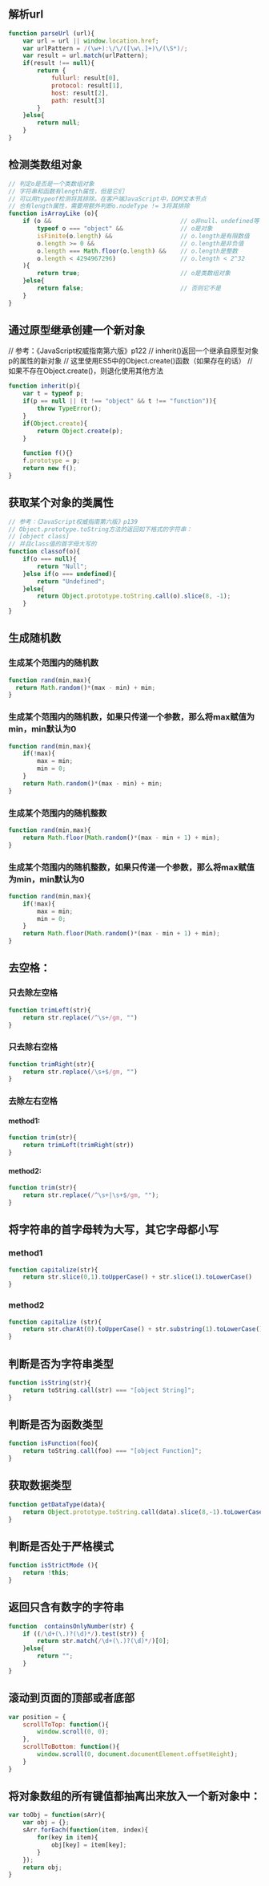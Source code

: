 ## 解析url
```javascript
function parseUrl (url){
    var url = url || window.location.href;
    var urlPattern = /(\w+):\/\/([\w\.]+)\/(\S*)/;
    var result = url.match(urlPattern);
    if(result !== null){
        return {
            fullurl: result[0],
            protocol: result[1],
            host: result[2],
            path: result[3]
        }
    }else{
        return null;
    }
}
```

## 检测类数组对象
```javascript
// 判定o是否是一个类数组对象
// 字符串和函数有length属性，但是它们
// 可以用typeof检测将其排除。在客户端JavaScript中，DOM文本节点
// 也有length属性，需要用额外判断o.nodeType != 3将其排除
function isArrayLike (o){
    if (o &&                                    // o非null、undefined等
        typeof o === "object" &&                // o是对象
        isFinite(o.length) &&                   // o.length是有限数值
        o.length >= 0 &&                        // o.length是非负值
        o.length === Math.floor(o.length) &&    // o.length是整数
        o.length < 4294967296)                  // o.length < 2^32
    ){
        return true;                            // o是类数组对象
    }else{
        return false;                           // 否则它不是
    }
}
```

## 通过原型继承创建一个新对象
// 参考：《JavaScript权威指南第六版》p122
// inherit()返回一个继承自原型对象p的属性的新对象
// 这里使用ES5中的Object.create()函数（如果存在的话）
// 如果不存在Object.create()，则退化使用其他方法
```javascript
function inherit(p){
    var t = typeof p;
    if(p == null || (t !== "object" && t !== "function")){
        throw TypeError();
    }
    if(Object.create){
        return Object.create(p);
    }
    
    function f(){}
    f.prototype = p;
    return new f();
}
```

## 获取某个对象的类属性
```javascript
// 参考：《JavaScript权威指南第六版》p139
// Object.prototype.toString方法的返回如下格式的字符串：
// [object class]
// 并且class值的首字母大写的
function classof(o){
    if(o === null){
        return "Null";
    }else if(o === undefined){
        return "Undefined";
    }else{
        return Object.prototype.toString.call(o).slice(8, -1);
    }
}
```

## 生成随机数
### 生成某个范围内的随机数
```javascript
function rand(min,max){
  return Math.random()*(max - min) + min;
}
```
### 生成某个范围内的随机数，如果只传递一个参数，那么将max赋值为min，min默认为0
```javascript
function rand(min,max){
    if(!max){
        max = min;
        min = 0;
    }
    return Math.random()*(max - min) + min;
}
```
### 生成某个范围内的随机整数
```javascript
function rand(min,max){
    return Math.floor(Math.random()*(max - min + 1) + min);
}
```

### 生成某个范围内的随机整数，如果只传递一个参数，那么将max赋值为min，min默认为0
```javascript
function rand(min,max){
    if(!max){
        max = min;
        min = 0;
    }
    return Math.floor(Math.random()*(max - min + 1) + min);
}
```

## 去空格：
### 只去除左空格
```javascript
function trimLeft(str){
    return str.replace(/^\s+/gm, "")
}
  ```
### 只去除右空格
```javascript
function trimRight(str){
    return str.replace(/\s+$/gm, "")
}
```
### 去除左右空格
#### method1:
```javascript
function trim(str){
    return trimLeft(trimRight(str))
}
```
#### method2:
```javascript
function trim(str){
    return str.replace(/^\s+|\s+$/gm, "");
}
```

## 将字符串的首字母转为大写，其它字母都小写
### method1
```javascript
function capitalize(str){
    return str.slice(0,1).toUpperCase() + str.slice(1).toLowerCase()
}
```
### method2
```javascript
function capitalize (str){
    return str.charAt(0).toUpperCase() + str.substring(1).toLowerCase();
}
```

## 判断是否为字符串类型
```javascript
function isString(str){
    return toString.call(str) === "[object String]";
}
```

## 判断是否为函数类型
```javascript
function isFunction(foo){
	return toString.call(foo) === "[object Function]";
}
```
## 获取数据类型
```javascript
function getDataType(data){
	return Object.prototype.toString.call(data).slice(8,-1).toLowerCase();
}
```

## 判断是否处于严格模式
```javascript
function isStrictMode (){
	return !this;
}
```

## 返回只含有数字的字符串
```javascript
function  containsOnlyNumber(str) {
    if ((/\d+(\.)?(\d)*/).test(str)) {
        return str.match(/\d+(\.)?(\d)*/)[0];
    }else{
        return "";
    }
}
```
## 滚动到页面的顶部或者底部
```javascript
var position = {
    scrollToTop: function(){
        window.scroll(0, 0);
    },
    scrollToBottom: function(){
        window.scroll(0, document.documentElement.offsetHeight);
    }
}
```

## 将对象数组的所有键值都抽离出来放入一个新对象中：
```javascript
var toObj = function(sArr){
	var obj = {};
	sArr.forEach(function(item, index){
		for(key in item){
			obj[key] = item[key];
		}
	});
	return obj;
}
```
